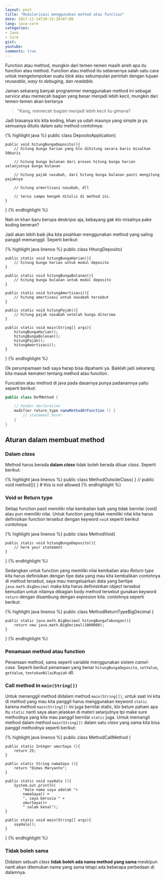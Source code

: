 ```yaml
---
layout: post
title: "Modularisasi menggunakan method atau function"
date: 2017-11-14T20:15:28+07:00
lang: java-core
categories:
- Java
- Core
gist: 
youtube: 
comments: true
---
```


Function atau method, mungkin dari temen-temen masih aneh apa itu function atau method. Function atau method itu sebenarnya salah satu cara untuk mengelompokan suatu blok atau sekumpulan perintah dengan tujuan _reuseable_, _easy to debuging_, dan _readable_.

Jaman sekarang banyak programmer menggunakan method ini sebagai _service_ atau memecah bagian yang besar menjadi lebih kecil, mungkin dari temen-temen akan bertanya

> "Kang, memecah bagian menjadi lebih kecil itu gimana?

Jadi biasanya klo kita koding, khan ya udah maunya yang simple ja ya. semuanya ditulis dalam satu method contohnya:

{% highlight java %}
public class DepositoApplication{

    public void hitungBungaDeposito(){
        // hitung bunga harian yang klo dihitung secara baris misalkan 50baris

        // hitung bunga bulanan dari proses hitung bunga harian selanjutnya bunga bulanan

        // hitung pajak nasabah, dari hitung bunga bulanan pasti mengitung pajaknya

        // hitung armortisasi nasabah, dll

        // terus sampe bengek ditulis di method ini.
    }
}
{% endhighlight %}

Nah ini khan baru berupa deskripsi aja, kebayang gak klo misalnya pake koding beneran?

Jadi akan lebih baik jika kita pisahkan menggunakan method yang saling panggil-memanggil. Seperti berikut:

{% highlight java linenos %}
public class HitungDeposito{

    public static void hitungBungaHarian(){
        // hitung bunga harian untuk modul deposito
    }

    public static void hitungBungaBulanan(){
        // hitung bunga bulanan untuk modul deposito
    }

    public static void hitungAmortisasi(){
        // hitung amortisasi untuk nasabah tersebut
    }

    public static void hitungPajak(){
        // hitung pajak nasabah setelah bunga diterima
    }

    public static void main(String[] args){
        hitungBungaHarian();
        hitungBungaBulanan();
        hitungPajak();
        hitungAmortisasi();
    }
}
{% endhighlight %}

Ok perumpamaan tadi saya harap bisa dipahami ya. Baiklah jadi sekarang kita masuk kemateri tentang method atau function.

Funcation atau method di java pada dasarnya punya padanannya yaitu seperti berikut:

```java
public class DefMethod {

    // header declaration
    modifier return_type namaMethodOrFunction () {
        // statement here!
    }
}
```
## Aturan dalam membuat method

### Dalam _class_ 

Method harus berada **dalam _class_** tidak boleh berada diluar _class_. Seperti berikut:

{% highlight java linenos %}
public class MethodOutsideClass{
}
// public void method(){ } # this is not allowed
{% endhighlight %}

### Void or Return type

Setiap function pasti memiliki nilai kembalian baik yang tidak bernilai (void) atau pun memiliki nilai. Untuk function yang tidak memiliki nilai kita harus definisikan function tersebut dengan keyword `void` seperti berikut contohnya:

{% highlight java linenos %}
public class MethodVoid{

    public static void hitungBungaDeposito(){
        // here your statement
    }
}
{% endhighlight %}

Sedangkan untuk function yang memiliki nilai kembalian atau _Return type_ kita harus definisikan dengan tipe data yang mau kita kembalikan contohnya di method tersebut, saya mau mengeluarkan data yang bertipe `java.math.BigDecimal` maka kita harus definisinkan object tersebut kemudian untuk nilainya dibagian body method tersebut gunakan keyword `return` dengan disambung dengan _expresion_ kita. contohnya seperti berikut:

{% highlight java linenos %}
public class MethodReturnTypeBigDecimal {

    public static java.math.BigDecimal hitungBungaTabungan(){
        return new java.math.BigDecimal(1000000);
    }
}
{% endhighlight %}

### Penamaan method atau function

Penamaan method, sama seperti variable menggunakan sistem _camel-case_. Seperti berikut penamaan yang benar `hitungBungaDeposito`, `setValue`, `getValue`, `tentukanNilaiRupiah` dll.

### Call method in `main(String[])`

Untuk menanggil method didalam method `main(String[])`, untuk saat ini kita di method yang mau kita panggil harus menggunakan keyword `static` karena method `main(String[])` ini juga bernilai static, klo belum paham apa itu `static` nanti saya akan jelaskan di materi selanjutnya tpi make sure methodnya yang kita mau panggil bernilai `static` juga. Untuk memangil method dalam method `main(String[])` dalam satu _class_ yang sama kita bisa panggil methodnya seperti berikut:

{% highlight java linenos %}
public class MethodCallMethod {

    public static Integer umurSaya (){
        return 25;
    }

    public static String namaSaya (){
        return "Dimas Maryanto";
    }

    public static void sayHalo (){
        System.out.println(
            "Halo nama saya adalah "+ 
            namaSaya() + 
            ", saya berusia " + 
            umurSaya()+ 
            " salam kenal");
    }

    public static void main(String[] args){
        sayHalo();
    }

}
{% endhighlight %}

### Tidak boleh sama

Didalam sebuah _class_ **tidak boleh ada nama method yang sama** meskipun nanti akan ditemukan nama yang sama tetapi ada beberapa perbedaan di dalamnya.